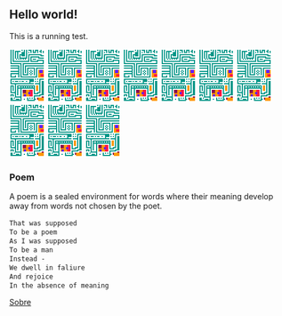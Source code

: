 ## Hello world!

This is a running test.

![img](/images/ChipCard2x.gif) ![img](/images/ChipCard2x.gif) ![img](/images/ChipCard2x.gif) ![img](/images/ChipCard2x.gif) ![img](/images/ChipCard2x.gif) 
![img](/images/ChipCard2x.gif) ![img](/images/ChipCard2x.gif) ![img](/images/ChipCard2x.gif) ![img](/images/ChipCard2x.gif) ![img](/images/ChipCard2x.gif) 

### Poem

A poem is a sealed environment for words where their meaning develop away from words not chosen by the poet.

```
That was supposed
To be a poem
As I was supposed
To be a man
Instead -
We dwell in faliure
And rejoice
In the absence of meaning
```

[Sobre](https://lucasperesbet.github.io/home/about/)
